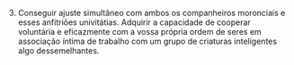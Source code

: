 ﻿3. Conseguir ajuste simultâneo com ambos os companheiros moronciais e esses anfitriões univitátias. Adquirir a capacidade de cooperar voluntária e eficazmente com a vossa própria ordem de seres em associação íntima de trabalho com um grupo de criaturas inteligentes algo dessemelhantes.
